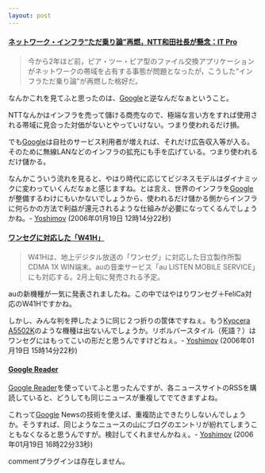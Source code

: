 ```yaml
---
layout: post
---
```

<h4><a href="http://itpro.nikkeibp.co.jp/article/NEWS/20060118/227510/">ネットワーク・インフラ“ただ乗り論”再燃，NTT和田社長が懸念：IT Pro</a></h4>
<blockquote><p>今から2年ほど前，ピア・ツー・ピア型のファイル交換アプリケーションがネットワークの帯域を占有する事態が問題となったが，こうした“インフラただ乗り論”が再燃した格好だ。</p>
</blockquote>
<p>なんかこれを見てふと思ったのは、<a href="http://www.google.co.jp/">Google</a>と逆なんだなぁということ。</p>
<p>NTTなんかはインフラを売って儲ける商売なので、極端な言い方をすれば使用される帯域に見合った対価がないとやっていけない。つまり使われるだけ損。</p>
<p>でも<a href="http://www.google.co.jp/">Google</a>は自社のサービス利用者が増えれば、それだけ広告収入等が入る。そのために無線LANなどのインフラの拡充にも手を広げている。つまり使われるだけ儲かる。</p>
<p>なんかこういう流れを見ると、やはり時代に応じてビジネスモデルはダイナミックに変わっていくんだなぁと感じますね。とは言え、世界のインフラを<a href="http://www.google.co.jp/">Google</a>が整備するわけにもいかないでしょうから、使われるだけ儲かる側からインフラに何らかの方法で利益が還元されるような仕組みが必要になってくるんでしょうかね。- <a href="/?page=Yoshimov" class="wikipage">Yoshimov</a> (2006年01月19日 12時14分22秒)</p>
<h4><a href="http://k-tai.impress.co.jp/cda/article/news_toppage/27389.html">ワンセグに対応した「W41H」</a></h4>
<blockquote><p>W41Hは、地上デジタル放送の「ワンセグ」に対応した日立製作所製CDMA 1X WIN端末。auの音楽サービス「au LISTEN MOBILE SERVICE」にも対応する。2月上旬に発売される予定。 </p>
</blockquote>
<p>auの新機種が一気に発表されましたね。この中ではやはりワンセグ＋FeliCa対応のW41Hですかね。</p>
<p>しかし、みんな判を押したように同じ２つ折りの筐体ですねぇ。もう<a href="/?page=Kyocera+A5502K" class="wikipage">Kyocera A5502K</a>のような機種は出ないんでしょうか。リボルバースタイル（死語？）はワンセグにはもってこいの形だと思うんですけどねぇ。- <a href="/?page=Yoshimov" class="wikipage">Yoshimov</a> (2006年01月19日 15時14分22秒)</p>
<h4><a href="http://www.google.com/reader/">Google Reader</a></h4>
<p><a href="http://reader.google.com/">Google Reader</a>を使っていてふと思ったんですが、各ニュースサイトのRSSを購読していると、どうしても同じニュースが重複してでてきますよね。</p>
<p>これって<a href="http://www.google.co.jp/">Google</a> Newsの技術を使えば、重複防止できたりしないんでしょうか。そうすれば、同じようなニュースの山にブログのエントリが紛れてしまうこともなくなると思うんですが。検討してくれませんかねぇ。- <a href="/?page=Yoshimov" class="wikipage">Yoshimov</a> (2006年01月19日 16時22分33秒)</p>
<p><span class="error">commentプラグインは存在しません。</span> </p>
